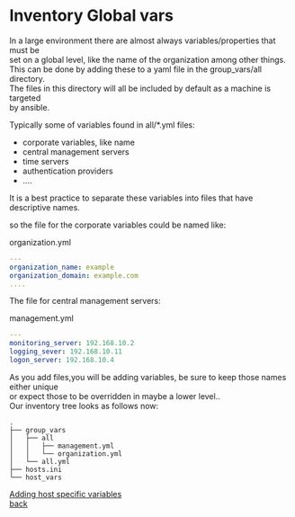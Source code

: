 # Inventory Global vars

In a large environment there are almost always variables/properties that must be  
set on a global level, like the name of the organization among other things.  
This can be done by adding these to a yaml file in the group_vars/all directory.  
The files in this directory will all be included by default as a machine is targeted  
by ansible.  

Typically some of variables found in all/\*.yml files:

* corporate variables, like name
* central management servers
* time servers
* authentication providers
* ....

It is a best practice to separate these variables into files that have descriptive names.

so the file for the corporate variables could be named like:

organization.yml

````yaml
---
organization_name: example
organization_domain: example.com
....
````

The file for central management servers:

management.yml
````yaml
---
monitoring_server: 192.168.10.2
logging_sever: 192.168.10.11
logon_server: 192.168.10.4
````

As you add files,you will be adding variables, be sure to keep those names either unique  
or expect those to be overridden in maybe a lower level..  
Our inventory tree looks as follows now:  
````
.
├── group_vars
│   ├── all
│   │   ├── management.yml
│   │   └── organization.yml
│   └── all.yml
├── hosts.ini
└── host_vars
````


[Adding host specific variables](inventory_host_vars.md)  
[back](README.md)  
